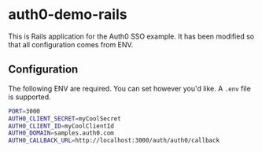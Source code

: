 auth0-demo-rails
=================

This is Rails application for the Auth0 SSO example. It has been modified so 
that all configuration comes from ENV.

## Configuration

The following ENV are required. You can set however you'd like. A `.env` file
is supported.

````bash
PORT=3000
AUTH0_CLIENT_SECRET=myCoolSecret
AUTH0_CLIENT_ID=myCoolClientId
AUTH0_DOMAIN=samples.auth0.com
AUTH0_CALLBACK_URL=http://localhost:3000/auth/auth0/callback
````
